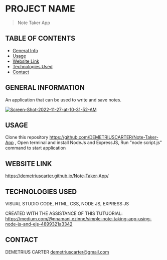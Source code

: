# PROJECT NAME
> Note Taker App

## TABLE OF CONTENTS
* [General Info](#general-information)
* [Usage](#usage)
* [Website Link](#website-link)
* [Technologies Used](#technologies-used)
* [Contact](#contact)


## GENERAL INFORMATION
An application that can be used to write and save notes.

<a href="https://ibb.co/51Kr7Dv"><img src="https://i.ibb.co/dfmPh96/Screen-Shot-2022-11-27-at-10-31-52-AM.png" alt="Screen-Shot-2022-11-27-at-10-31-52-AM" border="0"></a>


## USAGE
Clone this repository https://github.com/DEMETRIUSCARTER/Note-Taker-App ,
Open terminal and install NodeJs and ExpressJS,
Run "node script.js" command to start application

 

## WEBSITE LINK
https://demetriuscarter.github.io/Note-Taker-App/



## TECHNOLOGIES USED
VISUAL STUDIO CODE,
HTML,
CSS,
NODE JS,
EXPRESS JS

CREATED WITH THE ASSISTANCE OF THIS TUTUORIAL: https://medium.com/@nnamani.ezinne/simple-note-taking-app-using-node-js-and-ejs-4899321a3342

## CONTACT
DEMETRIUS CARTER
demetriuscarter@gmail.com

